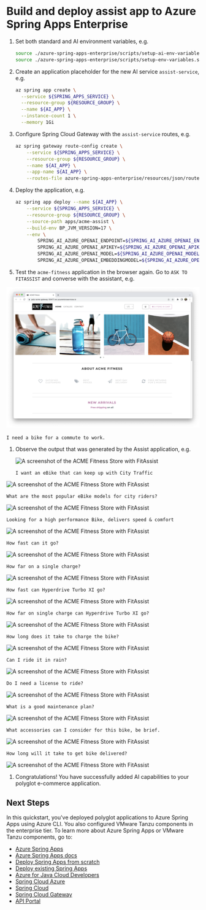 # Build and deploy assist app to Azure Spring Apps Enterprise

1. Set both standard and AI environment variables, e.g. 

   ```bash
   source ./azure-spring-apps-enterprise/scripts/setup-ai-env-variables.sh
   source ./azure-spring-apps-enterprise/scripts/setup-env-variables.sh
   ```

1. Create an application placeholder for the new AI service `assist-service`, e.g.

    ```bash
    az spring app create \
      --service ${SPRING_APPS_SERVICE} \
      --resource-group ${RESOURCE_GROUP} \
      --name ${AI_APP} \
      --instance-count 1 \
      --memory 1Gi
    ```

1.  Configure Spring Cloud Gateway with the `assist-service` routes, e.g.

    ```bash
    az spring gateway route-config create \
        --service ${SPRING_APPS_SERVICE} \
        --resource-group ${RESOURCE_GROUP} \
        --name ${AI_APP} \
        --app-name ${AI_APP} \
        --routes-file azure-spring-apps-enterprise/resources/json/routes/assist-service.json
    ```
    
1. Deploy the application, e.g. 

    ```bash
    az spring app deploy --name ${AI_APP} \
        --service ${SPRING_APPS_SERVICE} \
        --resource-group ${RESOURCE_GROUP} \
        --source-path apps/acme-assist \
        --build-env BP_JVM_VERSION=17 \
        --env \
            SPRING_AI_AZURE_OPENAI_ENDPOINT=${SPRING_AI_AZURE_OPENAI_ENDPOINT} \
            SPRING_AI_AZURE_OPENAI_APIKEY=${SPRING_AI_AZURE_OPENAI_APIKEY} \
            SPRING_AI_AZURE_OPENAI_MODEL=${SPRING_AI_AZURE_OPENAI_MODEL} \
            SPRING_AI_AZURE_OPENAI_EMBEDDINGMODEL=${SPRING_AI_AZURE_OPENAI_EMBEDDINGMODEL}
    ```

1. Test the `acme-fitness` application in the browser again. Go to `ASK TO FITASSIST` and converse with the assistant, e.g.

 ![A screenshot of the ACME Fitness Store.](../../../../media/homepage.png)
   ```
   I need a bike for a commute to work.
   ```

1. Observe the output that was generated by the Assist application, e.g.

   ![A screenshot of the ACME Fitness Store with FitAssist](../../../../media/fitassistQ01.png)


   ```
   I want an eBike that can keep up with City Traffic
   ```
 ![A screenshot of the ACME Fitness Store with FitAssist](../../../../media/fitassistQ02.jpg)

   ```
   What are the most popular eBike models for city riders?
   ```
 ![A screenshot of the ACME Fitness Store with FitAssist](../../../../media/fitassistQ03.jpg)

   ```
   Looking for a high performance Bike, delivers speed & comfort
   ```
 ![A screenshot of the ACME Fitness Store with FitAssist](../../../../media/fitassistQ04.jpg)

   ```
   How fast can it go?
   ```
 ![A screenshot of the ACME Fitness Store with FitAssist](../../../../media/fitassistQ05.jpg)

   ```
   How far on a single charge?
   ```
 ![A screenshot of the ACME Fitness Store with FitAssist](../../../../media/fitassistQ06.jpg)

   ```
   How fast can Hyperdrive Turbo XI go?
   ```
 ![A screenshot of the ACME Fitness Store with FitAssist](../../../../media/fitassistQ07.jpg)

   ```
   How far on single charge can Hyperdrive Turbo XI go?
   ```
 ![A screenshot of the ACME Fitness Store with FitAssist](../../../../media/fitassistQ08.jpg)

   ```
   How long does it take to charge the bike?
   ```
 ![A screenshot of the ACME Fitness Store with FitAssist](../../../../media/fitassistQ09.jpg)

   ```
   Can I ride it in rain?
   ```
 ![A screenshot of the ACME Fitness Store with FitAssist](../../../../media/fitassistQ10.jpg)

   ```
   Do I need a license to ride?
   ```
 ![A screenshot of the ACME Fitness Store with FitAssist](../../../../media/fitassistQ11.jpg)

   ```
   What is a good maintenance plan?
   ```
 ![A screenshot of the ACME Fitness Store with FitAssist](../../../../media/fitassistQ12.jpg)

   ```
   What accessories can I consider for this bike, be brief.
   ```
 ![A screenshot of the ACME Fitness Store with FitAssist](../../../../media/fitassistQ13.jpg)

   ```
   How long will it take to get bike delivered?
   ```
 ![A screenshot of the ACME Fitness Store with FitAssist](../../../../media/fitassistQ14.jpg)






1. Congratulations! You have successfully added AI capabilities to your polyglot e-commerce application.


## Next Steps

In this quickstart, you've deployed polyglot applications to Azure Spring Apps using Azure CLI.
You also configured VMware Tanzu components in the enterprise tier. To learn more about
Azure Spring Apps or VMware Tanzu components, go to:

* [Azure Spring Apps](https://azure.microsoft.com/en-us/services/spring-cloud/)
* [Azure Spring Apps docs](https://docs.microsoft.com/en-us/azure/spring-cloud/quickstart-provision-service-instance-enterprise?tabs=azure-portal)
* [Deploy Spring Apps from scratch](https://github.com/microsoft/azure-spring-cloud-training)
* [Deploy existing Spring Apps](https://github.com/Azure-Samples/azure-spring-cloud)
* [Azure for Java Cloud Developers](https://docs.microsoft.com/en-us/azure/java/)
* [Spring Cloud Azure](https://spring.io/projects/spring-cloud-azure)
* [Spring Cloud](https://spring.io/projects/spring-cloud)
* [Spring Cloud Gateway](https://docs.vmware.com/en/VMware-Spring-Cloud-Gateway-for-Kubernetes/index.html)
* [API Portal](https://docs.vmware.com/en/API-portal-for-VMware-Tanzu/index.html)
